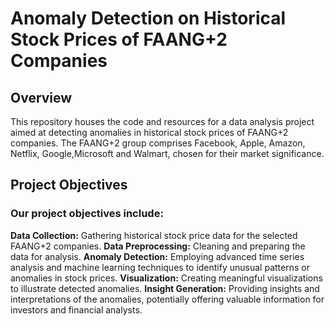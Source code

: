 # Anomaly Detection on Historical Stock Prices of FAANG+2 Companies
 ## Overview
This repository houses the code and resources for a data analysis project aimed at detecting anomalies in historical stock prices of FAANG+2 companies. The FAANG+2 group comprises Facebook, Apple, Amazon, Netflix, Google,Microsoft and Walmart, chosen for their market significance.


## Project Objectives
### Our project objectives include:


**Data Collection:** Gathering historical stock price data for the selected FAANG+2 companies.
**Data Preprocessing:** Cleaning and preparing the data for analysis.
**Anomaly Detection:** Employing advanced time series analysis and machine learning techniques to identify unusual patterns or anomalies in stock prices.
**Visualization:** Creating meaningful visualizations to illustrate detected anomalies.
**Insight Generation:** Providing insights and interpretations of the anomalies, potentially offering valuable information for investors and financial analysts.
